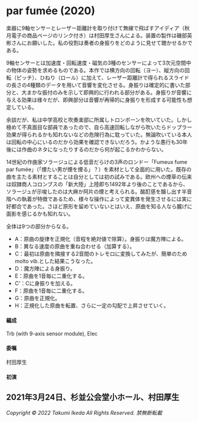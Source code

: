 # par fumée (2020)

楽器に9軸センサーとレーザー距離計を取り付けて無線で飛ばすアイディア（秋月電子の商品ページのリンク付き）は村田厚生さんによる。装置の製作は磯部英彬さんにお願いした。私の役割は奏者の身振りをどのように見せて聴かせるかである。

9軸センサーとは加速度・回転速度・磁気の3種のセンサーによって3次元空間中の物体の姿勢を求めるものである。本作では横方向の回転（ヨー）、縦方向の回転（ピッチ）、ひねり（ロール）に加えて、レーザー距離計で得られるスライドの長さの4種類のデータを用いて音響を変化させる。身振りは確定的に書いた部分と、大まかな振付のみを示して即興的に行われる部分がある。身振りが音響に与える効果は様々だが、即興部分は音響が再帰的に身振りを形成する可能性も想定している。

余談だが、私は中学高校と吹奏楽部に所属しトロンボーンを吹いていた。しかし極めて不真面目な部員であったので、自ら高速回転しながら吹いたらドップラー効果が得られるかも知れないなどの危険行為に耽っていた。無論吹いている本人は回転の中心にいるのだから効果を確認できないだろう。かような愚行も30年後には作曲のネタになったりするのだから何が起こるかわからない。

14世紀の作曲家ソラージュによる低音だらけの3声のロンドー「Fumeux fume par fumée」（「煙たい男が煙を煙る」？）を素材として全面的に用いた。既存の曲を主たる素材とすることは自分としては初の試みである。欧州への煙草の伝来は奴隷商人コロンブスの「新大陸」上陸即ち1492年より後のことであるから、ソラージュが示唆したのは大麻か阿片の煙と考えられる。酩酊感を醸し出す半音階への執着が特徴であるため、様々な操作によって変異体を発生させるには実に好都合であった。さほど原形を留めていないとはいえ、原曲を知る人なら朧げに面影を感じるかも知れない。

全体は9つの部分からなる。

- A：原曲の旋律を正規化（音程を絶対値で除算）。身振りは魔方陣による。
- B：異なる速度の原曲を重ね合わせる（加算する）。
- C：最初は原曲を隣接する2音間のトレモロに変換してみたが、簡単のためmolto vib.とした結果こうなった。
- D：魔方陣による身振り。
- E：原曲を1音毎に二重化する。
- C'：Cに身振りを加える。
- F：原曲を1音毎に二重化する。
- G：原曲を正規化。
- H：正規化した原曲を転置、さらに一定の勾配で上昇させていく。

#### 編成
Trb (with 9-axis sensor module), Elec

#### 委嘱
村田厚生

#### 初演
2021年3月24日、杉並公会堂小ホール、村田厚生
---
*Copyright © 2022 Takumi Ikeda All Rights Reserved. 禁無断転載*